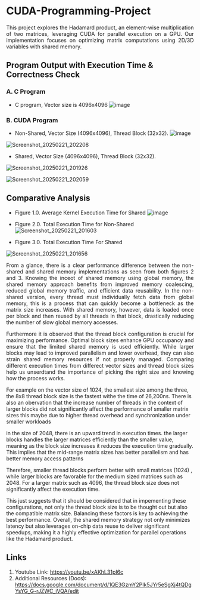 # CUDA-Programming-Project
<p align="justify">
This project explores the Hadamard product, an element-wise multiplication of two matrices, leveraging CUDA for parallel execution on a GPU. Our implementation focuses on optimizing matrix computations using 2D/3D variables with shared memory.
</p>


## Program Output with Execution Time & Correctness Check 
### A. C Program
- C program, Vector size is 4096x4096
![image](https://github.com/user-attachments/assets/b51a50e4-cb93-427a-b3e5-092291f81006)

### B. CUDA Program 
- Non-Shared, Vector Size (4096x4096), Thread Block (32x32).
![image](https://github.com/user-attachments/assets/cc6ad8df-2c77-4a88-9be0-79c42d73103d)

![Screenshot_20250221_202208](https://github.com/user-attachments/assets/af359fc9-83c9-45fc-b6bc-b5664f9fbd4d)

- Shared, Vector Size (4096x4096), Thread Block (32x32).

![Screenshot_20250221_201926](https://github.com/user-attachments/assets/d509352b-42f1-4ab9-9c1a-a81e6208452a)

![Screenshot_20250221_202059](https://github.com/user-attachments/assets/5b9bc016-a1b9-4d13-93af-f40c084ea22d)



## Comparative Analysis

- Figure 1.0. Average Kernel Execution Time for Shared 
![image](https://github.com/user-attachments/assets/05f942e1-4ad5-4670-a872-7d6244136bab)



- Figure 2.0. Total Execution Time for Non-Shared  
![Screenshot_20250221_201603](https://github.com/user-attachments/assets/54643eb2-1d41-47d0-903f-82f19f5177e1)


- Figure 3.0. Total Execution Time For Shared 

![Screenshot_20250221_201656](https://github.com/user-attachments/assets/94e6e770-661c-437e-9ce6-26f954f347b6)

<p align="justify">
From a glance, there is a clear performance difference between the non-shared and shared memory implementations as seen from both figures 2 and 3. Knowing the inceot of shared memory using global memory, the shared memory approach benefits from improved memory coalescing, reduced global memory traffic, and efficient data reusability. In the non-shared version, every thread must individually fetch data from global memory, this is a process that can quickly become a bottleneck as the matrix size increases. With shared memory, however, data is loaded once per block and then reused by all threads in that block, drastically reducing the number of slow global memory accesses.
  
</p>

<p align="justify">
Furthermore it is observed that the thread block configuration is crucial for maximizing performance. Optimal block sizes enhance GPU occupancy and ensure that the limited shared memory is used efficiently. While larger blocks may lead to improved parallelism and lower overhead, they can also strain shared memory resources if not properly managed. Comparing different execution times from differect vector sizes and thread block sizes help us unserdtand the importance of picking the right size and knowing how the process works. 

For example on the vector size of 1024, the smallest size among the three, the 8x8 thread block size is the fastest withe the time of 26,200ns. There is also an obervation that the increase number of threads in the context of larger blocks did not significantly affect the performance of smaller matrix sizes  this maybe due to higher thread overhead and synchronization under smaller workloads 


in the size of 2048, there is an upward trend in execution times. the larger blocks handles the larger matrices efficiently than the smaller value, meaning as the block size increases it reduces the execution time gradually. This implies that the mid-range matrix sizes has better parallelism and has better memory access patterns 



Therefore, smaller thread blocks perform better with small matrices (1024) , while larger blocks are favorable for the medium sized matrices such as 2048. For a larger matrix such as 4096, the thread block size does not significantly affect the execution time. 

  
This just suggests that it should be considered that in impementing these configurations, not only the thread block size is to be thought out but also the compatible matrix size. Balancing these factors is key to achieving the best performance. Overall, the shared memory strategy not only minimizes latency but also leverages on-chip data reuse to deliver significant speedups, making it a highly effective optimization for parallel operations like the Hadamard product.
</p>






## Links 
1. Youtube Link: https://youtu.be/xAKhL31pI6c
2. Additional Resources (Docs): https://docs.google.com/document/d/1QE3GzmY2PIk5JYr5eSgXj4tQDgYsYG_G-rJZWC_iVQA/edit



